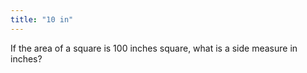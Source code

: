 ```yaml
---
title: "10 in"
---
```

If the area of a square is 100 inches square, what is a side measure in inches?

